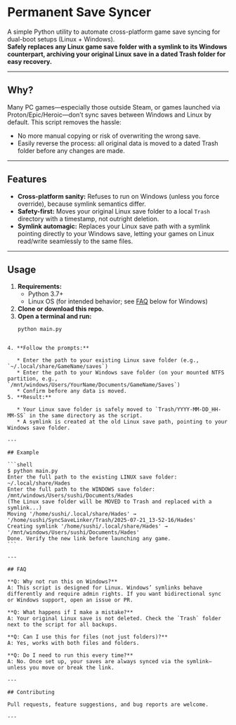 # Permanent Save Syncer

A simple Python utility to automate cross-platform game save syncing for dual-boot setups (Linux + Windows).  
**Safely replaces any Linux game save folder with a symlink to its Windows counterpart, archiving your original Linux save in a dated Trash folder for easy recovery.**

---

## Why?

Many PC games—especially those outside Steam, or games launched via Proton/Epic/Heroic—don’t sync saves between Windows and Linux by default. This script removes the hassle:  
- No more manual copying or risk of overwriting the wrong save.  
- Easily reverse the process: all original data is moved to a dated Trash folder before any changes are made.

---

## Features

- **Cross-platform sanity:** Refuses to run on Windows (unless you force override), because symlink semantics differ.
- **Safety-first:** Moves your original Linux save folder to a local `Trash` directory with a timestamp, not outright deletion.
- **Symlink automagic:** Replaces your Linux save path with a symlink pointing directly to your Windows save, letting your games on Linux read/write seamlessly to the same files.

---

## Usage

1. **Requirements:**  
   - Python 3.7+
   - Linux OS (for intended behavior; see [FAQ](#faq) below for Windows)
2. **Clone or download this repo.**
3. **Open a terminal and run:**
   ```bash
   python main.py
````

4. **Follow the prompts:**

   * Enter the path to your existing Linux save folder (e.g., `~/.local/share/GameName/saves`)
   * Enter the path to your Windows save folder (on your mounted NTFS partition, e.g., `/mnt/windows/Users/YourName/Documents/GameName/Saves`)
   * Confirm before any data is moved.
5. **Result:**

   * Your Linux save folder is safely moved to `Trash/YYYY-MM-DD_HH-MM-SS` in the same directory as the script.
   * A symlink is created at the old Linux save path, pointing to your Windows save folder.

---

## Example

```shell
$ python main.py
Enter the full path to the existing LINUX save folder: ~/.local/share/Hades
Enter the full path to the WINDOWS save folder: /mnt/windows/Users/sushi/Documents/Hades
(The Linux save folder will be MOVED to Trash and replaced with a symlink...)
Moving '/home/sushi/.local/share/Hades' → '/home/sushi/SyncSaveLinker/Trash/2025-07-21_13-52-16/Hades'
Creating symlink '/home/sushi/.local/share/Hades' → '/mnt/windows/Users/sushi/Documents/Hades'
Done. Verify the new link before launching any game.
```

---

## FAQ

**Q: Why not run this on Windows?**
A: This script is designed for Linux. Windows’ symlinks behave differently and require admin rights. If you want bidirectional sync or Windows support, open an issue or PR.

**Q: What happens if I make a mistake?**
A: Your original Linux save is not deleted. Check the `Trash` folder next to the script for all backups.

**Q: Can I use this for files (not just folders)?**
A: Yes, works with both files and folders.

**Q: Do I need to run this every time?**
A: No. Once set up, your saves are always synced via the symlink—unless you move or break the link.

---

## Contributing

Pull requests, feature suggestions, and bug reports are welcome.

---